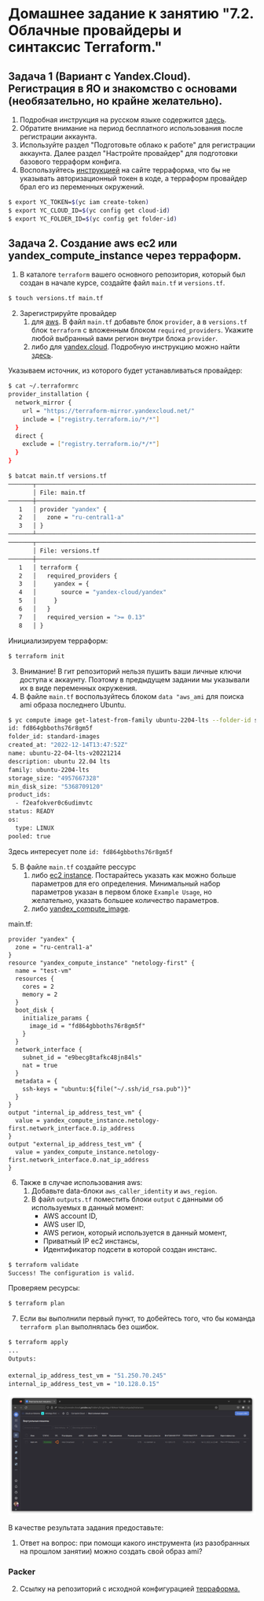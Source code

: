 # Домашнее задание к занятию "7.2. Облачные провайдеры и синтаксис Terraform."

## Задача 1 (Вариант с Yandex.Cloud). Регистрация в ЯО и знакомство с основами (необязательно, но крайне желательно).

1. Подробная инструкция на русском языке содержится [здесь](https://cloud.yandex.ru/docs/solutions/infrastructure-management/terraform-quickstart).
2. Обратите внимание на период бесплатного использования после регистрации аккаунта. 
3. Используйте раздел "Подготовьте облако к работе" для регистрации аккаунта. Далее раздел "Настройте провайдер" для подготовки
базового терраформ конфига.
4. Воспользуйтесь [инструкцией](https://registry.terraform.io/providers/yandex-cloud/yandex/latest/docs) на сайте терраформа, что бы 
не указывать авторизационный токен в коде, а терраформ провайдер брал его из переменных окружений.

```bash
$ export YC_TOKEN=$(yc iam create-token)
$ export YC_CLOUD_ID=$(yc config get cloud-id)
$ export YC_FOLDER_ID=$(yc config get folder-id)
```

## Задача 2. Создание aws ec2 или yandex_compute_instance через терраформ. 

1. В каталоге `terraform` вашего основного репозитория, который был создан в начале курсе, создайте файл `main.tf` и `versions.tf`.

```bash
$ touch versions.tf main.tf
```

2. Зарегистрируйте провайдер 
   1. для [aws](https://registry.terraform.io/providers/hashicorp/aws/latest/docs). В файл `main.tf` добавьте
   блок `provider`, а в `versions.tf` блок `terraform` с вложенным блоком `required_providers`. Укажите любой выбранный вами регион 
   внутри блока `provider`.
   2. либо для [yandex.cloud](https://registry.terraform.io/providers/yandex-cloud/yandex/latest/docs). Подробную инструкцию можно найти 
   [здесь](https://cloud.yandex.ru/docs/solutions/infrastructure-management/terraform-quickstart). 


Указываем источник, из которого будет устанавливаться провайдер:
```bash
$ cat ~/.terraformrc 
provider_installation {
  network_mirror {
    url = "https://terraform-mirror.yandexcloud.net/"
    include = ["registry.terraform.io/*/*"]
  }
  direct {
    exclude = ["registry.terraform.io/*/*"]
  }
}
```

```bash
$ batcat main.tf versions.tf 
───────┬───────────────────────────────────────────────────────────────────────────────────────────
       │ File: main.tf
───────┼───────────────────────────────────────────────────────────────────────────────────────────
   1   │ provider "yandex" {
   2   │   zone = "ru-central1-a"
   3   │ }
───────┴───────────────────────────────────────────────────────────────────────────────────────────
───────┬───────────────────────────────────────────────────────────────────────────────────────────
       │ File: versions.tf
───────┼───────────────────────────────────────────────────────────────────────────────────────────
   1   │ terraform {
   2   │   required_providers {
   3   │     yandex = {
   4   │       source = "yandex-cloud/yandex"
   5   │     }
   6   │   }
   7   │   required_version = ">= 0.13"
   8   │ }
```
Инициализируем терраформ:
```bash
$ terraform init
```

3. Внимание! В гит репозиторий нельзя пушить ваши личные ключи доступа к аккаунту. Поэтому в предыдущем задании мы указывали
их в виде переменных окружения. 
4. В файле `main.tf` воспользуйтесь блоком `data "aws_ami` для поиска ami образа последнего Ubuntu.

```bash
$ yc compute image get-latest-from-family ubuntu-2204-lts --folder-id standard-images
id: fd864gbboths76r8gm5f
folder_id: standard-images
created_at: "2022-12-14T13:47:52Z"
name: ubuntu-22-04-lts-v20221214
description: ubuntu 22.04 lts
family: ubuntu-2204-lts
storage_size: "4957667328"
min_disk_size: "5368709120"
product_ids:
  - f2eafokver0c6udimvtc
status: READY
os:
  type: LINUX
pooled: true
```
Здесь интересует поле `id: fd864gbboths76r8gm5f`

5. В файле `main.tf` создайте рессурс 
   1. либо [ec2 instance](https://registry.terraform.io/providers/hashicorp/aws/latest/docs/resources/instance).
   Постарайтесь указать как можно больше параметров для его определения. Минимальный набор параметров указан в первом блоке 
   `Example Usage`, но желательно, указать большее количество параметров.
   2. либо [yandex_compute_image](https://registry.terraform.io/providers/yandex-cloud/yandex/latest/docs/resources/compute_image).

main.tf:
```
provider "yandex" {
  zone = "ru-central1-a"
}
resource "yandex_compute_instance" "netology-first" {
  name = "test-vm"
  resources {
    cores = 2
    memory = 2
  }
  boot_disk {
    initialize_params {
      image_id = "fd864gbboths76r8gm5f"
    }
  }
  network_interface {
    subnet_id = "e9becg8tafkc48jn84ls" 
    nat = true
  }
  metadata = {
    ssh-keys = "ubuntu:${file("~/.ssh/id_rsa.pub")}"
  }
}
output "internal_ip_address_test_vm" {
  value = yandex_compute_instance.netology-first.network_interface.0.ip_address
}
output "external_ip_address_test_vm" {
  value = yandex_compute_instance.netology-first.network_interface.0.nat_ip_address
}
```

6. Также в случае использования aws:
   1. Добавьте data-блоки `aws_caller_identity` и `aws_region`.
   2. В файл `outputs.tf` поместить блоки `output` с данными об используемых в данный момент: 
       * AWS account ID,
       * AWS user ID,
       * AWS регион, который используется в данный момент, 
       * Приватный IP ec2 инстансы,
       * Идентификатор подсети в которой создан инстанс.  

```bash
$ terraform validate
Success! The configuration is valid.
```
Проверяем ресурсы:
```bash
$ terraform plan
```

7. Если вы выполнили первый пункт, то добейтесь того, что бы команда `terraform plan` выполнялась без ошибок. 

```bash
$ terraform apply
...
Outputs:

external_ip_address_test_vm = "51.250.70.245"
internal_ip_address_test_vm = "10.128.0.15"
```

![imgage](./media/test-vm.png)

В качестве результата задания предоставьте:
1. Ответ на вопрос: при помощи какого инструмента (из разобранных на прошлом занятии) можно создать свой образ ami?

### Packer

2. Ссылку на репозиторий с исходной конфигурацией [терраформа.](./terraform/)  

